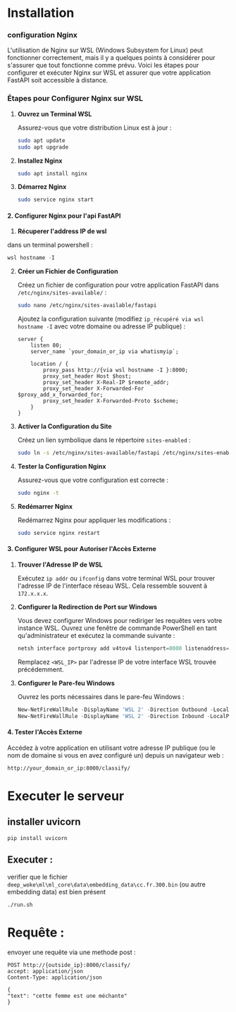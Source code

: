 # Installation

### configuration Nginx

L'utilisation de Nginx sur WSL (Windows Subsystem for Linux) peut fonctionner correctement, mais il y a quelques points
à considérer pour s'assurer que tout fonctionne comme prévu. Voici les étapes pour configurer et exécuter Nginx sur WSL
et assurer que votre application FastAPI soit accessible à distance.

### Étapes pour Configurer Nginx sur WSL

1. **Ouvrez un Terminal WSL**

   Assurez-vous que votre distribution Linux est à jour :

   ```sh
   sudo apt update
   sudo apt upgrade
   ```

2. **Installez Nginx**

   ```sh
   sudo apt install nginx
   ```

3. **Démarrez Nginx**

   ```sh
   sudo service nginx start
   ```

#### 2. Configurer Nginx pour l'api FastAPI

1. **Récuperer l'address IP de wsl**

dans un terminal powershell :

```powershell
wsl hostname -I
```

2. **Créer un Fichier de Configuration**

   Créez un fichier de configuration pour votre application FastAPI dans `/etc/nginx/sites-available/` :
    ```sh
   sudo nano /etc/nginx/sites-available/fastapi
   ```
   Ajoutez la configuration suivante (modifiez `ip_récupéré via wsl hostname -I` avec votre domaine ou adresse IP
   publique) :

   ```nginx
   server {
       listen 80;
       server_name `your_domain_or_ip via whatismyip`;

       location / {
           proxy_pass http://{via wsl hostname -I }:8000;
           proxy_set_header Host $host;
           proxy_set_header X-Real-IP $remote_addr;
           proxy_set_header X-Forwarded-For $proxy_add_x_forwarded_for;
           proxy_set_header X-Forwarded-Proto $scheme;
       }
   }
   ```

2. **Activer la Configuration du Site**

   Créez un lien symbolique dans le répertoire `sites-enabled` :

   ```sh
   sudo ln -s /etc/nginx/sites-available/fastapi /etc/nginx/sites-enabled/
   ```

3. **Tester la Configuration Nginx**

   Assurez-vous que votre configuration est correcte :

   ```sh
   sudo nginx -t
   ```

4. **Redémarrer Nginx**

   Redémarrez Nginx pour appliquer les modifications :

   ```sh
   sudo service nginx restart
   ```

#### 3. Configurer WSL pour Autoriser l'Accès Externe

1. **Trouver l'Adresse IP de WSL**

   Exécutez `ip addr` ou `ifconfig` dans votre terminal WSL pour trouver l'adresse IP de l'interface réseau WSL. Cela
   ressemble souvent à `172.x.x.x`.

2. **Configurer la Redirection de Port sur Windows**

   Vous devez configurer Windows pour rediriger les requêtes vers votre instance WSL. Ouvrez une fenêtre de commande
   PowerShell en tant qu'administrateur et exécutez la commande suivante :

   ```powershell
   netsh interface portproxy add v4tov4 listenport=8000 listenaddress=0.0.0.0 connectport=8000 connectaddress=<adresse IP machine Linux>
      ```

   Remplacez `<WSL_IP>` par l'adresse IP de votre interface WSL trouvée précédemment.

3. **Configurer le Pare-feu Windows**

   Ouvrez les ports nécessaires dans le pare-feu Windows :

   ```powershell
   New-NetFireWallRule -DisplayName 'WSL 2' -Direction Outbound -LocalPort "8000" -Action Allow -Protocol TCP
   New-NetFireWallRule -DisplayName 'WSL 2' -Direction Inbound -LocalPort "8000" -Action Allow -Protocol TCP
   ```

#### 4. Tester l'Accès Externe

Accédez à votre application en utilisant votre adresse IP publique (ou le nom de domaine si vous en avez configuré un)
depuis un navigateur web :

```
http://your_domain_or_ip:8000/classify/
```

# Executer le serveur
## installer uvicorn
`pip install uvicorn`
## Executer : 
verifier que le fichier `deep_woke\ml\ml_core\data\embedding_data\cc.fr.300.bin` (ou autre embedding data) est bien
présent

`./run.sh`


# Requête : 
envoyer une requête via une methode post :
```http request
POST http://{outside_ip}:8000/classify/
accept: application/json
Content-Type: application/json

{
"text": "cette femme est une méchante"
}
```

